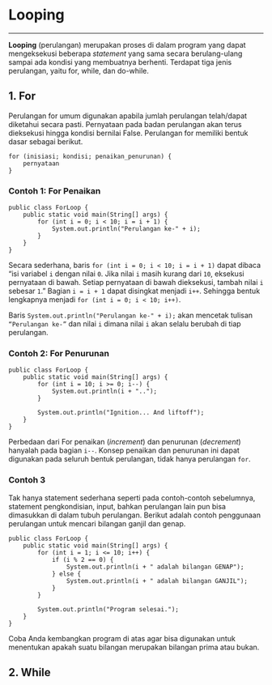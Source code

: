# Looping

---

**Looping** (perulangan) merupakan proses di dalam program yang dapat mengeksekusi beberapa _statement_ yang sama secara berulang-ulang sampai ada kondisi yang membuatnya berhenti. Terdapat tiga jenis perulangan, yaitu for, while, dan do-while.

## 1. For

Perulangan for umum digunakan apabila jumlah perulangan telah/dapat diketahui secara pasti. Pernyataan pada badan perulangan akan terus dieksekusi hingga kondisi bernilai False. Perulangan for memiliki bentuk dasar sebagai berikut.

```
for (inisiasi; kondisi; penaikan_penurunan) {
	pernyataan
}
```

### Contoh 1: For Penaikan

```
public class ForLoop {
    public static void main(String[] args) {
        for (int i = 0; i < 10; i = i + 1) {
            System.out.println("Perulangan ke-" + i);
        }
    }
}
```

Secara sederhana, baris `for (int i = 0; i < 10; i = i + 1)` dapat dibaca “isi variabel `i` dengan nilai `0`. Jika nilai `i` masih kurang dari `10`, eksekusi pernyataan di bawah. Setiap pernyataan di bawah dieksekusi, tambah nilai `i` sebesar `1`.”
Bagian `i = i + 1` dapat disingkat menjadi `i++`. Sehingga bentuk lengkapnya menjadi `for (int i = 0; i < 10; i++)`.

Baris `System.out.println("Perulangan ke-" + i);` akan mencetak tulisan `“Perulangan ke-”` dan nilai `i` dimana nilai `i` akan selalu berubah di tiap perulangan.

### Contoh 2: For Penurunan

```
public class ForLoop {
    public static void main(String[] args) {
        for (int i = 10; i >= 0; i--) {
            System.out.println(i + "..");
        }

        System.out.println("Ignition... And liftoff");
    }
}
```

Perbedaan dari For penaikan (_increment_) dan penurunan (_decrement_) hanyalah pada bagian `i--`. Konsep penaikan dan penurunan ini dapat digunakan pada seluruh bentuk perulangan, tidak hanya perulangan `for`.

### Contoh 3

Tak hanya statement sederhana seperti pada contoh-contoh sebelumnya, statement pengkondisian, input, bahkan perulangan lain pun bisa dimasukkan di dalam tubuh perulangan. Berikut adalah contoh penggunaan perulangan untuk mencari bilangan ganjil dan genap.

```
public class ForLoop {
    public static void main(String[] args) {
        for (int i = 1; i <= 10; i++) {
            if (i % 2 == 0) {
                System.out.println(i + " adalah bilangan GENAP");
            } else {
                System.out.println(i + " adalah bilangan GANJIL");
            }
        }

        System.out.println("Program selesai.");
    }
}
```

Coba Anda kembangkan program di atas agar bisa digunakan untuk menentukan apakah suatu bilangan merupakan bilangan prima atau bukan.

## 2. While
